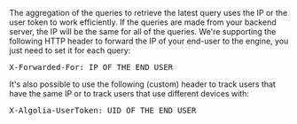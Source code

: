 The aggregation of the queries to retrieve the latest query uses the IP or the user token to work efficiently. If the queries are made from your backend server, the IP will be the same for all of the queries. We're supporting the following HTTP header to forward the IP of your end-user to the engine, you just need to set it for each query:

<pre>X-Forwarded-For: IP_OF_THE_END_USER</pre>

It's also possible to use the following (custom) header to track users that have the same IP or to track users that use different devices with:

<pre>X-Algolia-UserToken: UID_OF_THE_END_USER</pre>